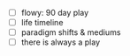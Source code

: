 - [ ] flowy: 90 day play
- [ ] life timeline
- [ ] paradigm shifts & mediums
- [ ] there is always a play
